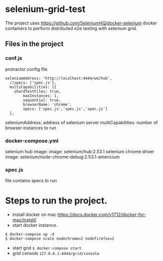 # selenium-grid-test
The project uses https://github.com/SeleniumHQ/docker-selenium docker containers to perform distributed e2e testing with selenium grid.

## Files in the project
### conf.js
protractor config file
```
seleniumAddress: 'http://localhost:4444/wd/hub',
  //specs: ['spec.js'],
  multiCapabilities: [{
    shardTestFiles: true,
        maxInstances: 1,
        sequential: true,
        browserName: 'chrome',
        specs: ['spec.js','spec.js','spec.js']
  },
```
seleniumAddress: address of selenium server
multiCapabilities: number of browser instances to run

### docker-compose.yml
selenium hub image: image: selenium/hub:2.53.1
selenium chrome driver image: selenium/node-chrome-debug:2.53.1-americium
### spec.js
file contains specs to run

# Steps to run the project.
- install docker on mac https://docs.docker.com/v17.12/docker-for-mac/install/
- start docker instance.
```
$ docker-compose up -d
$ docker-compose scale nodechrome=2 nodefirefox=2
```
- start grid
```$ docker-compose start```
- grid console
```127.0.0.1:4444/grid/console```
